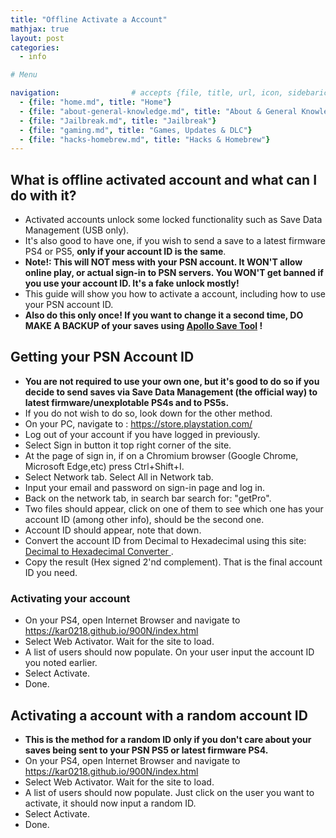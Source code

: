 ```yaml
---
title: "Offline Activate a Account"
mathjax: true
layout: post
categories:
  - info

# Menu

navigation:                # accepts {file, title, url, icon, sidebaricon}
  - {file: "home.md", title: "Home"}
  - {file: "about-general-knowledge.md", title: "About & General Knowledge"}
  - {file: "Jailbreak.md", title: "Jailbreak"}
  - {file: "gaming.md", title: "Games, Updates & DLC"}
  - {file: "hacks-homebrew.md", title: "Hacks & Homebrew"}
---
```


## What is offline activated account and what can I do with it?

* Activated accounts unlock some locked functionality such as Save Data Management (USB only).
* It's also good to have one, if you wish to send a save to a latest firmware PS4 or PS5, **only if your account ID is the same**.
* **Note!: This will NOT mess with your PSN account. It WON'T allow online play, or actual sign-in to PSN servers. You WON'T get banned if you use your account ID. It's a fake unlock mostly!**
* This guide will show you how to activate a account, including how to use your PSN account ID.
* **Also do this only once! If you want to change it a second time, DO MAKE A BACKUP of your saves using [Apollo Save Tool](apollo-save-tool.md) !**

## Getting your PSN Account ID

* **You are not required to use your own one, but it's good to do so if you decide to send saves via Save Data Management (the official way) to latest firmware/unexplotable PS4s and to PS5s.**
* If you do not wish to do so, look down for the other method.
* On your PC, navigate to : https://store.playstation.com/
* Log out of your account if you have logged in previously.
* Select Sign in button it top right corner of the site.
* At the page of sign in, if on a Chromium browser (Google Chrome, Microsoft Edge,etc) press Ctrl+Shift+I.
* Select Network tab. Select All in Network tab.
* Input your email and password on sign-in page and log in.
* Back on the network tab, in search bar search for: "getPro".
* Two files should appear, click on one of them to see which one has your account ID (among other info), should be the second one.
* Account ID should appear, note that down.
* Convert the account ID from Decimal to Hexadecimal using this site: <a href="https://www.rapidtables.com/convert/number/decimal-to-hex.html"> Decimal to Hexadecimal Converter </a>.
* Copy the result (Hex signed 2'nd complement). That is the final account ID you need.

### Activating your account

* On your PS4, open Internet Browser and navigate to https://kar0218.github.io/900N/index.html
* Select Web Activator. Wait for the site to load.
* A list of users should now populate. On your user input the account ID you noted earlier.
* Select Activate.
* Done.

## Activating a account with a random account ID

* **This is the method for a random ID only if you don't care about your saves being sent to your PSN PS5 or latest firmware PS4.**
* On your PS4, open Internet Browser and navigate to https://kar0218.github.io/900N/index.html
* Select Web Activator. Wait for the site to load.
* A list of users should now populate. Just click on the user you want to activate, it should now input a random ID.
* Select Activate.
* Done.
